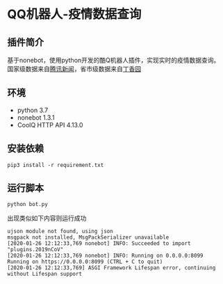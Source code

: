 # QQ机器人-疫情数据查询
## 插件简介
基于nonebot，使用python开发的酷Q机器人插件，实现实时的疫情数据查询。  
国家级数据来自[腾讯新闻](https://news.qq.com/zt2020/page/feiyan.htm)，省市级数据来自[丁香园](https://3g.dxy.cn/newh5/view/pneumonia)

## 环境
* python 3.7
* nonebot 1.3.1
* CoolQ HTTP API 4.13.0

## 安装依赖
```shell script
pip3 install -r requirement.txt
```

## 运行脚本
```shell script
python bot.py
```
出现类似如下内容则运行成功 
```text
ujson module not found, using json  
msgpack not installed, MsgPackSerializer unavailable  
[2020-01-26 12:12:33,769 nonebot] INFO: Succeeded to import "plugins.2019nCoV"  
[2020-01-26 12:12:33,769 nonebot] INFO: Running on 0.0.0.0:8099  
Running on https://0.0.0.0:8099 (CTRL + C to quit)  
[2020-01-26 12:12:33,769] ASGI Framework Lifespan error, continuing without Lifespan support  
```
